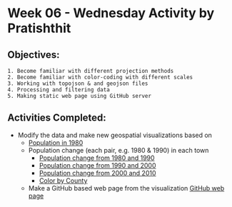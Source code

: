 # Week 06 - Wednesday Activity by Pratishthit

## Objectives: 
    1. Become familiar with different projection methods
    2. Become familiar with color-coding with different scales
    3. Working with topojson & and geojson files
    4. Processing and filtering data
    5. Making static web page using GitHub server

## Activities Completed:
- Modify the data and make new geospatial visualizations based on
  - [Population in 1980](https://prettycodes.github.io/week-6-Activity/pop1980.html)
  - Population change (each pair, e.g. 1980 & 1990) in each town
    - [Population change from 1980 and 1990](https://prettycodes.github.io/week-6-Activity/pop1980-1990.html)
    - [Population change from 1990 and 2000](https://prettycodes.github.io/week-6-Activity/pop1990-2000.html)
    - [Population change from 2000 and 2010](https://prettycodes.github.io/week-6-Activity/pop2000-2010.html)
    - [Color by County](https://prettycodes.github.io/week-6-Activity/county.html)
  - Make a GitHub based web page from the visualization [GitHub web page](https://prettycodes.github.io/week-6-Activity/)
